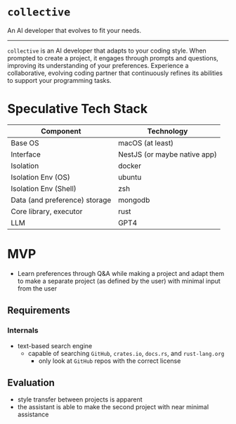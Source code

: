# `collective`

An AI developer that evolves to fit your needs.

---
`collective` is an AI developer that adapts to your coding style.
When prompted to create a project, it engages through prompts and questions, improving
its understanding of
your preferences. Experience a collaborative, evolving coding partner that continuously refines its abilities to support
your programming tasks.

# Speculative Tech Stack

| Component                     | Technology                   |
 |-------------------------------|------------------------------|
| Base OS                       | macOS (at least)             |
| Interface                     | NestJS (or maybe native app) |
| Isolation                     | docker                       |
| Isolation Env (OS)            | ubuntu                       |
| Isolation Env (Shell)         | zsh                          |
| Data (and preference) storage | mongodb                      |
| Core library, executor        | rust                         |
| LLM                           | GPT4                         |

# MVP

- Learn preferences through Q&A while making a project and
  adapt them to make a separate project (as defined by the user) with minimal input from the user

## Requirements

### Internals

- text-based search engine
    - capable of searching `GitHub`, `crates.io`, `docs.rs`, and `rust-lang.org`
        - only look at `GitHub` repos with the correct license

## Evaluation

- style transfer between projects is apparent
- the assistant is able to make the second project with near minimal assistance
